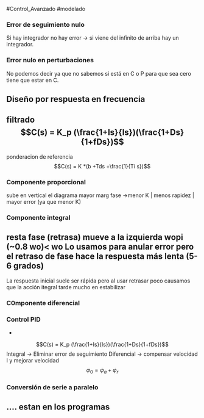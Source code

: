#Control_Avanzado #modelado 
   

 ### Error de seguimiento nulo
 Si hay integrador no hay error -> si viene del infinito de arriba hay un integrador.
 ### Error nulo en perturbaciones
 No podemos decir ya que no sabemos si está en C o P para que sea cero tiene que estar en C.
 ## Diseño por respuesta en frecuencia
 filtrado
 $$C(s) = K_p (\frac{1+Is}{Is})(\frac{1+Ds}{1+fDs})$$
-
 ponderacion de referencia
 $$C(s) = K *(b +Tds +\frac{1}{Ti s})$$
 ### Componente proporcional
 sube  en vertical el diagrama
 mayor marg fase ->menor K | menos rapidez | mayor error (ya que menor K)
 ### Componente integral
 resta fase (retrasa) mueve a la izquierda
 wopi (~0.8 wo)< wo
 Lo usamos para anular error pero el retraso de fase hace la respuesta más lenta (5- 6 grados)
-
 La respuesta inicial suele ser rápida pero al usar  retrasar poco causamos que la acción itegral tarde mucho en estabilizar
 ### C0mponente diferencial
 ### Control PID
-
 $$C(s) = K_p (\frac{1+Is}{Is})(\frac{1+Ds}{1+fDs})$$
 Integral -> Eliminar error de seguimiento
 Diferencial -> compensar velocidad I y mejorar velocidad
 $$φ_0=φ_a +φ_r$$
 ### Conversión de serie a paralelo
 .... estan en los programas
-
